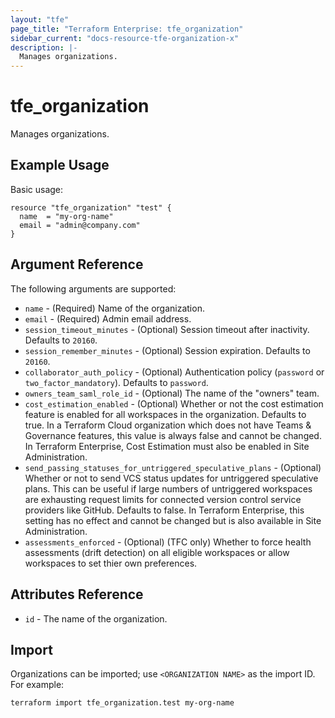 ```yaml
---
layout: "tfe"
page_title: "Terraform Enterprise: tfe_organization"
sidebar_current: "docs-resource-tfe-organization-x"
description: |-
  Manages organizations.
---
```


# tfe_organization

Manages organizations.

## Example Usage

Basic usage:

```hcl
resource "tfe_organization" "test" {
  name  = "my-org-name"
  email = "admin@company.com"
}
```

## Argument Reference

The following arguments are supported:

* `name` - (Required) Name of the organization.
* `email` - (Required) Admin email address.
* `session_timeout_minutes` - (Optional) Session timeout after inactivity.
  Defaults to `20160`.
* `session_remember_minutes` - (Optional) Session expiration. Defaults to
  `20160`.
* `collaborator_auth_policy` - (Optional) Authentication policy (`password`
  or `two_factor_mandatory`). Defaults to `password`.
* `owners_team_saml_role_id` - (Optional) The name of the "owners" team.
* `cost_estimation_enabled` - (Optional) Whether or not the cost estimation feature is enabled for all workspaces in the organization. Defaults to true. In a Terraform Cloud organization which does not have Teams & Governance features, this value is always false and cannot be changed. In Terraform Enterprise, Cost Estimation must also be enabled in Site Administration.
* `send_passing_statuses_for_untriggered_speculative_plans` - (Optional) Whether or not to send VCS status updates for untriggered speculative plans. This can be useful if large numbers of untriggered workspaces are exhausting request limits for connected version control service providers like GitHub. Defaults to false. In Terraform Enterprise, this setting has no effect and cannot be changed but is also available in Site Administration.
* `assessments_enforced` - (Optional) (TFC only) Whether to force health assessments (drift detection) on all eligible workspaces or allow workspaces to set thier own preferences.

## Attributes Reference

* `id` - The name of the organization.

## Import

Organizations can be imported; use `<ORGANIZATION NAME>` as the import ID. For
example:

```shell
terraform import tfe_organization.test my-org-name
```
